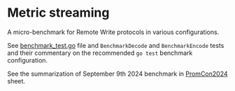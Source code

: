# Metric streaming

A micro-benchmark for Remote Write protocols in various configurations.

See [benchmark_test.go](./benchmark_test.go) file and `BenchmarkDecode` and `BenchmarkEncode` tests and their commentary on the
recommended `go test` benchmark configuration.

See the summarization of September 9th 2024 benchmark in [PromCon2024](https://docs.google.com/spreadsheets/d/1LF-jKLssmYC89M8VoGi5MYEXfJvxppoDcwd_7n0uz0Q/edit?gid=1469183762#gid=1469183762) sheet.
